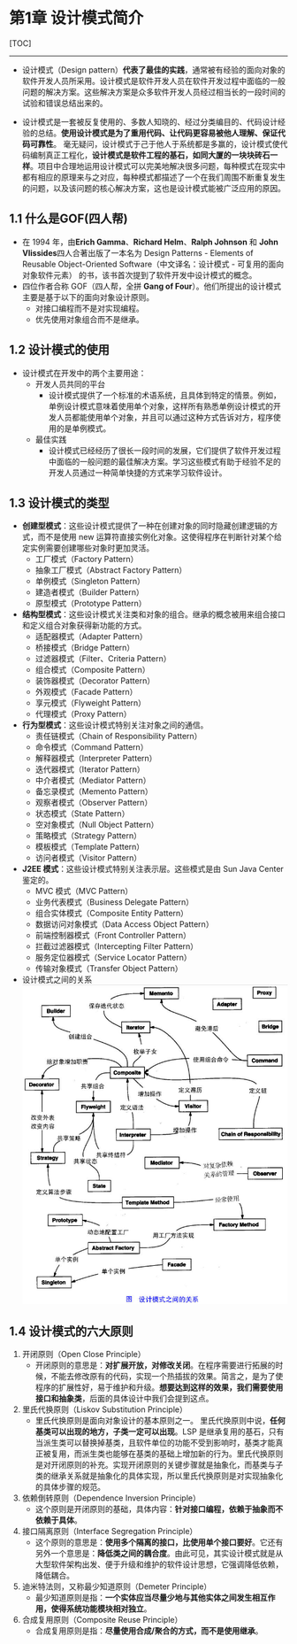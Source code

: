 # 第1章 设计模式简介      

[TOC]

---

- 设计模式（Design pattern）**代表了最佳的实践**，通常被有经验的面向对象的软件开发人员所采用。设计模式是软件开发人员在软件开发过程中面临的一般问题的解决方案。这些解决方案是众多软件开发人员经过相当长的一段时间的试验和错误总结出来的。  

- 设计模式是一套被反复使用的、多数人知晓的、经过分类编目的、代码设计经验的总结。**使用设计模式是为了重用代码、让代码更容易被他人理解、保证代码可靠性**。 毫无疑问，设计模式于己于他人于系统都是多赢的，设计模式使代码编制真正工程化，**设计模式是软件工程的基石，如同大厦的一块块砖石一样**。项目中合理地运用设计模式可以完美地解决很多问题，每种模式在现实中都有相应的原理来与之对应，每种模式都描述了一个在我们周围不断重复发生的问题，以及该问题的核心解决方案，这也是设计模式能被广泛应用的原因。  

## 1.1 什么是GOF(四人帮)  
- 在 1994 年，由**Erich Gamma**、**Richard Helm**、**Ralph Johnson** 和 **John Vlissides**四人合著出版了一本名为 Design Patterns - Elements of Reusable Object-Oriented Software（中文译名：设计模式 - 可复用的面向对象软件元素） 的书，该书首次提到了软件开发中设计模式的概念。  
- 四位作者合称 GOF（四人帮，全拼 **Gang of Four**）。他们所提出的设计模式主要是基于以下的面向对象设计原则。  
	- 对接口编程而不是对实现编程。  
	- 优先使用对象组合而不是继承。  

## 1.2 设计模式的使用  
- 设计模式在开发中的两个主要用途：  
	- 开发人员共同的平台  
		- 设计模式提供了一个标准的术语系统，且具体到特定的情景。例如，单例设计模式意味着使用单个对象，这样所有熟悉单例设计模式的开发人员都能使用单个对象，并且可以通过这种方式告诉对方，程序使用的是单例模式。  
	- 最佳实践    
		- 设计模式已经经历了很长一段时间的发展，它们提供了软件开发过程中面临的一般问题的最佳解决方案。学习这些模式有助于经验不足的开发人员通过一种简单快捷的方式来学习软件设计。   

## 1.3 设计模式的类型  
- **创建型模式**：这些设计模式提供了一种在创建对象的同时隐藏创建逻辑的方式，而不是使用 new 运算符直接实例化对象。这使得程序在判断针对某个给定实例需要创建哪些对象时更加灵活。  
	- 工厂模式（Factory Pattern）  
	- 抽象工厂模式（Abstract Factory Pattern）  
	- 单例模式（Singleton Pattern）  
	- 建造者模式（Builder Pattern）  
	- 原型模式（Prototype Pattern）  
- **结构型模式**：这些设计模式关注类和对象的组合。继承的概念被用来组合接口和定义组合对象获得新功能的方式。   
	- 适配器模式（Adapter Pattern）  
	- 桥接模式（Bridge Pattern）  
	- 过滤器模式（Filter、Criteria Pattern）  
	- 组合模式（Composite Pattern）  
	- 装饰器模式（Decorator Pattern）  
	- 外观模式（Facade Pattern）  
	- 享元模式（Flyweight Pattern）  
	- 代理模式（Proxy Pattern）  
- **行为型模式**：这些设计模式特别关注对象之间的通信。  
	- 责任链模式（Chain of Responsibility Pattern）  
	- 命令模式（Command Pattern）  
	- 解释器模式（Interpreter Pattern）  
	- 迭代器模式（Iterator Pattern）  
	- 中介者模式（Mediator Pattern）  
	- 备忘录模式（Memento Pattern）  
	- 观察者模式（Observer Pattern）  
	- 状态模式（State Pattern）  
	- 空对象模式（Null Object Pattern）  
	- 策略模式（Strategy Pattern）  
	- 模板模式（Template Pattern）  
	- 访问者模式（Visitor Pattern）  
- **J2EE 模式**：这些设计模式特别关注表示层。这些模式是由 Sun Java Center 鉴定的。  
	- MVC 模式（MVC Pattern）  
	- 业务代表模式（Business Delegate Pattern）  
	- 组合实体模式（Composite Entity Pattern）  
	- 数据访问对象模式（Data Access Object Pattern）  
	- 前端控制器模式（Front Controller Pattern）  
	- 拦截过滤器模式（Intercepting Filter Pattern）  
	- 服务定位器模式（Service Locator Pattern）  
	- 传输对象模式（Transfer Object Pattern）  
- 设计模式之间的关系   
![01-1](./img/01-1.jpg)   

## 1.4 设计模式的六大原则   
1. 开闭原则（Open Close Principle）  
	- 开闭原则的意思是：**对扩展开放，对修改关闭**。在程序需要进行拓展的时候，不能去修改原有的代码，实现一个热插拔的效果。简言之，是为了使程序的扩展性好，易于维护和升级。**想要达到这样的效果，我们需要使用接口和抽象类**，后面的具体设计中我们会提到这点。   
2. 里氏代换原则（Liskov Substitution Principle）   
	- 里氏代换原则是面向对象设计的基本原则之一。 里氏代换原则中说，**任何基类可以出现的地方，子类一定可以出现**。LSP 是继承复用的基石，只有当派生类可以替换掉基类，且软件单位的功能不受到影响时，基类才能真正被复用，而派生类也能够在基类的基础上增加新的行为。里氏代换原则是对开闭原则的补充。实现开闭原则的关键步骤就是抽象化，而基类与子类的继承关系就是抽象化的具体实现，所以里氏代换原则是对实现抽象化的具体步骤的规范。   
3. 依赖倒转原则（Dependence Inversion Principle）   
	- 这个原则是开闭原则的基础，具体内容：**针对接口编程，依赖于抽象而不依赖于具体**。   
4. 接口隔离原则（Interface Segregation Principle）   
	- 这个原则的意思是：**使用多个隔离的接口，比使用单个接口要好**。它还有另外一个意思是：**降低类之间的耦合度**。由此可见，其实设计模式就是从大型软件架构出发、便于升级和维护的软件设计思想，它强调降低依赖，降低耦合。  
5. 迪米特法则，又称最少知道原则（Demeter Principle）    
	- 最少知道原则是指：**一个实体应当尽量少地与其他实体之间发生相互作用，使得系统功能模块相对独立**。  
6. 合成复用原则（Composite Reuse Principle）  
	- 合成复用原则是指：**尽量使用合成/聚合的方式，而不是使用继承**。   




















